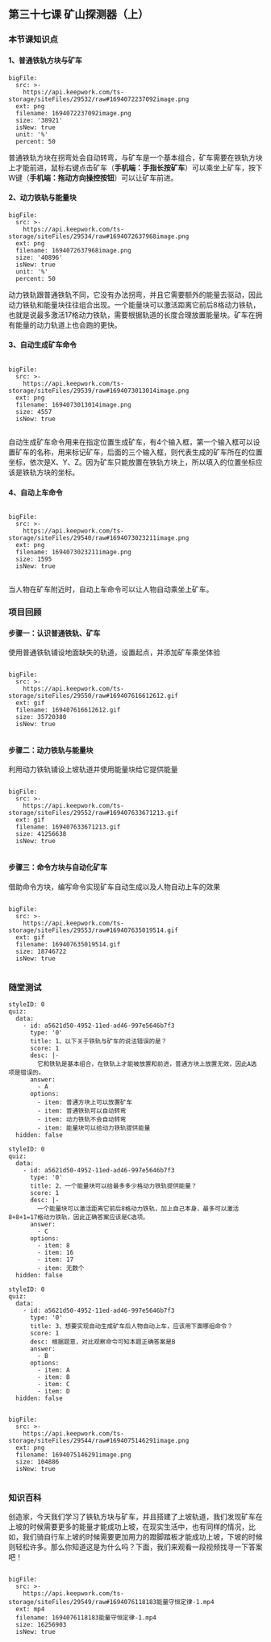 

## 第三十七课 矿山探测器（上）
### 本节课知识点
#### 1、普通铁轨方块与矿车
 
 
```@BigFile
bigFile:
  src: >-
    https://api.keepwork.com/ts-storage/siteFiles/29532/raw#1694072237092image.png
  ext: png
  filename: 1694072237092image.png
  size: '38921'
  isNew: true
  unit: '%'
  percent: 50

```




普通铁轨方块在拐弯处会自动转弯，与矿车是一个基本组合，矿车需要在铁轨方块上才能前进，鼠标右键点击矿车（**手机端：手指长按矿车**）可以乘坐上矿车，按下W键（**手机端：拖动方向操控按钮**）可以让矿车前进。

 
#### 2、动力铁轨与能量块
 
```@BigFile
bigFile:
  src: >-
    https://api.keepwork.com/ts-storage/siteFiles/29534/raw#1694072637968image.png
  ext: png
  filename: 1694072637968image.png
  size: '40896'
  isNew: true
  unit: '%'
  percent: 50

```

动力铁轨跟普通铁轨不同，它没有办法拐弯，并且它需要额外的能量去驱动，因此动力铁轨和能量块往往组合出现。一个能量块可以激活距离它前后8格动力铁轨，也就是说最多激活17格动力铁轨，需要根据轨道的长度合理放置能量块。矿车在拥有能量的动力轨道上也会跑的更快。

#### 3、自动生成矿车命令
 
```@BigFile

bigFile:
  src: >-
    https://api.keepwork.com/ts-storage/siteFiles/29539/raw#1694073013014image.png
  ext: png
  filename: 1694073013014image.png
  size: 4557
  isNew: true
          
```

自动生成矿车命令用来在指定位置生成矿车，有4个输入框，第一个输入框可以设置矿车的名称，用来标记矿车，后面的三个输入框，则代表生成的矿车所在的位置坐标，依次是X、Y、Z。因为矿车只能放置在铁轨方块上，所以填入的位置坐标应该是铁轨方块的坐标。

#### 4、自动上车命令
 
```@BigFile

bigFile:
  src: >-
    https://api.keepwork.com/ts-storage/siteFiles/29540/raw#1694073023211image.png
  ext: png
  filename: 1694073023211image.png
  size: 1595
  isNew: true
          
```

当人物在矿车附近时，自动上车命令可以让人物自动乘坐上矿车。

### 项目回顾

#### 步骤一：认识普通铁轨、矿车
使用普通铁轨铺设地面缺失的轨道，设置起点，并添加矿车乘坐体验
 
```@BigFile

bigFile:
  src: >-
    https://api.keepwork.com/ts-storage/siteFiles/29550/raw#169407616612612.gif
  ext: gif
  filename: 169407616612612.gif
  size: 35720380
  isNew: true
          
```

 
 
 






#### 步骤二：动力铁轨与能量块
利用动力铁轨铺设上坡轨道并使用能量块给它提供能量

 
```@BigFile

bigFile:
  src: >-
    https://api.keepwork.com/ts-storage/siteFiles/29552/raw#169407633671213.gif
  ext: gif
  filename: 169407633671213.gif
  size: 41256638
  isNew: true
          
```

 

 
 

 

#### 步骤三：命令方块与自动化矿车

借助命令方块，编写命令实现矿车自动生成以及人物自动上车的效果


```@BigFile

bigFile:
  src: >-
    https://api.keepwork.com/ts-storage/siteFiles/29553/raw#169407635019514.gif
  ext: gif
  filename: 169407635019514.gif
  size: 18746722
  isNew: true
          
```

 
 

 
 

### 随堂测试


```@Quiz
styleID: 0
quiz:
  data:
    - id: a5621d50-4952-11ed-ad46-997e5646b7f3
      type: '0'
      title: 1、以下关于铁轨与矿车的说法错误的是？
      score: 1
      desc: |-
        它和铁轨是基本组合，在铁轨上才能被放置和前进，普通方块上放置无效，因此A选项是错误的。
      answer:
        - A
      options:
        - item: 普通方块上可以放置矿车
        - item: 普通铁轨可以自动转弯
        - item: 动力铁轨不会自动转弯
        - item: 能量块可以给动力铁轨提供能量
  hidden: false

```


```@Quiz
styleID: 0
quiz:
  data:
    - id: a5621d50-4952-11ed-ad46-997e5646b7f3
      type: '0'
      title: 2、一个能量块可以给最多多少格动力铁轨提供能量？
      score: 1
      desc: |-
        一个能量块可以激活距离它前后8格动力铁轨，加上自己本身，最多可以激活8+8+1=17格动力铁轨，因此正确答案应该是C选项。
      answer:
        - C
      options:
        - item: 8
        - item: 16
        - item: 17
        - item: 无数个
  hidden: false

```



```@Quiz
styleID: 0
quiz:
  data:
    - id: a5621d50-4952-11ed-ad46-997e5646b7f3
      type: '0'
      title: 3、想要实现自动生成矿车后人物自动上车，应该用下面哪组命令？
      score: 1
      desc: 根据题意，对比观察命令可知本题正确答案是B
      answer:
        - B
      options:
        - item: A
        - item: B
        - item: C
        - item: D
  hidden: false

```


```@BigFile

bigFile:
  src: >-
    https://api.keepwork.com/ts-storage/siteFiles/29544/raw#1694075146291image.png
  ext: png
  filename: 1694075146291image.png
  size: 104886
  isNew: true
          
```



 






### 知识百科
创造家，今天我们学习了铁轨方块与矿车，并且搭建了上坡轨道，我们发现矿车在上坡的时候需要更多的能量才能成功上坡，在现实生活中，也有同样的情况，比如，我们骑自行车上坡的时候需要更加用力的蹬脚踏板才能成功上坡，下坡的时候则轻松许多。那么你知道这是为什么吗？下面，我们来观看一段视频找寻一下答案吧！

```@BigFile

bigFile:
  src: >-
    https://api.keepwork.com/ts-storage/siteFiles/29549/raw#1694076118183能量守恒定律-1.mp4
  ext: mp4
  filename: 1694076118183能量守恒定律-1.mp4
  size: 16256903
  isNew: true
          
```